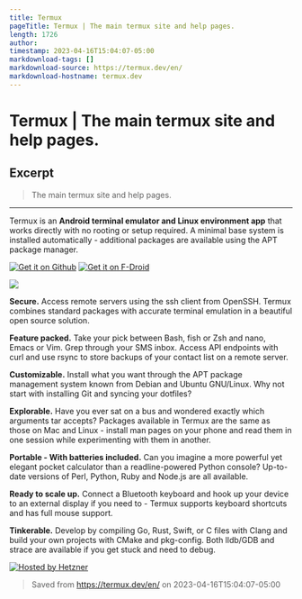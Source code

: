 ```yaml
---
title: Termux
pageTitle: Termux | The main termux site and help pages.
length: 1726
author: 
timestamp: 2023-04-16T15:04:07-05:00
markdownload-tags: []
markdownload-source: https://termux.dev/en/
markdownload-hostname: termux.dev
---
```


# Termux | The main termux site and help pages.

## Excerpt
> The main termux site and help pages.

---
Termux is an **Android terminal emulator and Linux environment app** that works directly with no rooting or setup required. A minimal base system is installed automatically - additional packages are available using the APT package manager.

[![Get it on Github][fig1]](https://github.com/termux/termux-app#github) [![Get it on F-Droid][fig2]](https://github.com/termux/termux-app#f-droid)

![][fig3]

**Secure.** Access remote servers using the ssh client from OpenSSH. Termux combines standard packages with accurate terminal emulation in a beautiful open source solution.

**Feature packed.** Take your pick between Bash, fish or Zsh and nano, Emacs or Vim. Grep through your SMS inbox. Access API endpoints with curl and use rsync to store backups of your contact list on a remote server.

**Customizable.** Install what you want through the APT package management system known from Debian and Ubuntu GNU/Linux. Why not start with installing Git and syncing your dotfiles?

**Explorable.** Have you ever sat on a bus and wondered exactly which arguments tar accepts? Packages available in Termux are the same as those on Mac and Linux - install man pages on your phone and read them in one session while experimenting with them in another.

**Portable - With batteries included.** Can you imagine a more powerful yet elegant pocket calculator than a readline-powered Python console? Up-to-date versions of Perl, Python, Ruby and Node.js are all available.

**Ready to scale up.** Connect a Bluetooth keyboard and hook up your device to an external display if you need to - Termux supports keyboard shortcuts and has full mouse support.

**Tinkerable.** Develop by compiling Go, Rust, Swift, or C files with Clang and build your own projects with CMake and pkg-config. Both lldb/GDB and strace are available if you get stuck and need to debug.

[![Hosted by Hetzner][fig4]](https://www.hetzner.com/cloud)

[fig1]: https://termux.dev/assets/globals/hosts/get-it-on-github.png
[fig2]: https://termux.dev/assets/globals/hosts/get-it-on-fdroid.png
[fig3]: https://termux.dev/assets/globals/home/vim-main_framed.png
[fig4]: https://termux.dev/assets/globals/hosts/hosted-by-hetzner.png

> Saved from https://termux.dev/en/ on 2023-04-16T15:04:07-05:00